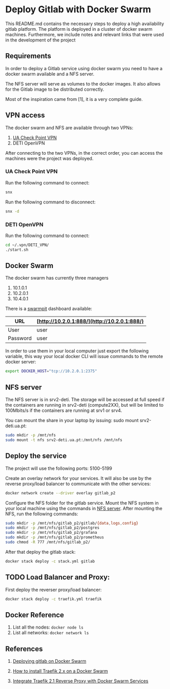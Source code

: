 # Deploy Gitlab with Docker Swarm

This README.md contains the necessary steps to deploy a high availability gitlab platform.
The platform is deployed in a cluster of docker swarm machines.
Furthermore, we include notes and relevant links that were used in the development of the project


## Requirements

In order to deploy a Gitlab service using docker swarm you need to have
a docker swarm available and a NFS server.

The NFS server will serve as volumes to the docker images.
It also allows for the Gitlab image to be distributed correctly.

Most of the inspiration came from [1], it is a very complete guide.

## VPN access

The docker swarm and NFS are available through two VPNs:

1. [UA Check Point VPN](https://go.ua.pt/)
2. DETI OpenVPN

After connecting to the two VPNs, in the correct order,
you can access the machines were the project was deployed.

### UA Check Point VPN

Run the following command to connect:

```bash
snx
```

Run the following command to disconnect:

```bash
snx -d
```

### DETI OpenVPN

Run the following command to connect:

```bash
cd ~/.vpn/DETI_VPN/
./start.sh
```

## Docker Swarm

The docker swarm has currently three managers

1. 10.1.0.1
2. 10.2.0.1
3. 10.4.0.1 

There is a [swarmpit](https://swarmpit.io/) dashboard available:

| URL      | [http://10.2.0.1:888/](http://10.2.0.1:888/) |
|----------|----------------------------------------------|
| User     | user |
| Password | user |

In order to use them in your local computer just export the following variable,
this way your local docker CLI will issue commands to the remote docker server:

```bash
export DOCKER_HOST="tcp://10.2.0.1:2375"
```

## NFS server

The NFS server is in srv2-deti.
The storage will be accessed at full speed if the containers are running in srv2-deti (compute2XX),
but will be limited to 100Mbits/s if the containers are running at srv1 or srv4.

You can mount the share in your laptop by issuing: sudo mount srv2-deti.ua.pt:

```bash
sudo mkdir -p /mnt/nfs
sudo mount -t nfs srv2-deti.ua.pt:/mnt/nfs /mnt/nfs 
```

## Deploy the service

The project will use the following ports: 5100-5199

Create an overlay network for your services.
It will also be use by the reverse proxy/load balancer to communicate with the other services:

```bash
docker network create --driver overlay gitlab_p2
```

Configure the NFS folder for the gitlab service.
Mount the NFS system in your local machine using the commands in [NFS server](#NFS-server).
After mounting the NFS, run the following commands:

```bash
sudo mkdir -p /mnt/nfs/gitlab_p2/gitlab/{data,logs,config}
sudo mkdir -p /mnt/nfs/gitlab_p2/postgres
sudo mkdir -p /mnt/nfs/gitlab_p2/grafana
sudo mkdir -p /mnt/nfs/gitlab_p2/prometheus
sudo chmod -R 777 /mnt/nfs/gitlab_p2/
```

After that deploy the gitlab stack:

```bash
docker stack deploy -c stack.yml gitlab
```

## TODO Load Balancer and Proxy:

First deploy the reverser proxy/load balancer:

```bash
docker stack deploy -c traefik.yml traefik
``` 

## Docker Reference

1. List all the nodes: `docker node ls`
2. List all networks: `docker network ls`

## References

1. [Deploying gitlab on Docker Swarm](https://dev.to/livioribeiro/deploying-gitlab-on-docker-swarm-1fb1)

2. [How to install Traefik 2.x on a Docker Swarm](https://blog.creekorful.com/how-to-install-traefik-2-docker-swarm/)

3. [Integrate Traefik 2.1 Reverse Proxy with Docker Swarm Services](https://medium.com/better-programming/traefik-2-1-as-a-reverse-proxy-c9e274da0a32)